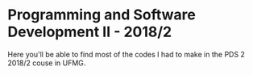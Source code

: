 # Programming and Software Development II - 2018/2

Here you'll be able to find most of the codes I had to make in the PDS 2 2018/2 couse in UFMG.
